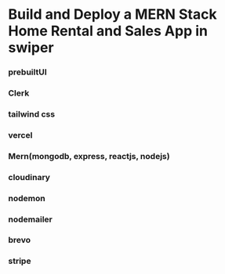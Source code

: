 # Build and Deploy a MERN Stack Home Rental and Sales App in swiper
### prebuiltUI
### Clerk
### tailwind css
### vercel
### Mern(mongodb, express, reactjs, nodejs)
### cloudinary
### nodemon
### nodemailer
### brevo
### stripe
